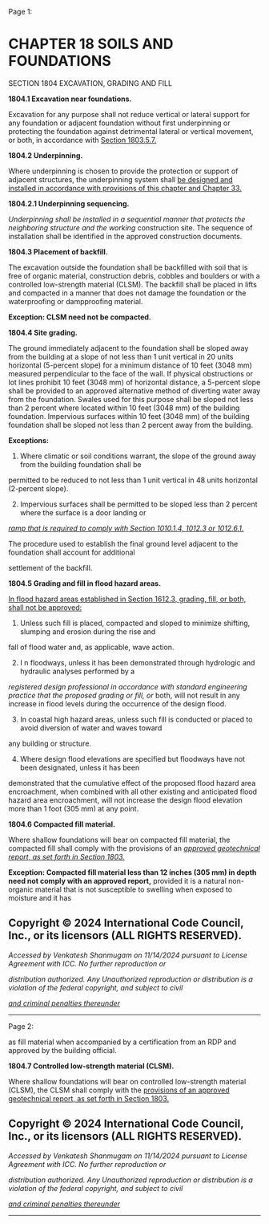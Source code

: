 Page 1:

# CHAPTER 18 SOILS AND FOUNDATIONS

 SECTION 1804
 EXCAVATION, GRADING AND FILL

**1804.1 Excavation near foundations.**


Excavation for any purpose shall not reduce vertical or lateral support for any foundation or adjacent foundation without
first underpinning or protecting the foundation against detrimental lateral or vertical movement, or both, in accordance
with [Section 1803.5.7.](http://codes.iccsafe.org/#VACC2021P1_Ch18_Sec1803.5.7)

**1804.2 Underpinning.**

Where underpinning is chosen to provide the protection or support of adjacent structures, the underpinning system shall
[be designed and installed in accordance with provisions of this chapter and Chapter 33.](http://codes.iccsafe.org/#VACC2021P1_Ch33)

**1804.2.1 Underpinning sequencing.**

_Underpinning shall be installed in a sequential manner that protects the neighboring structure and the working_
construction site. The sequence of installation shall be identified in the approved construction documents.

**1804.3 Placement of backfill.**

The excavation outside the foundation shall be backfilled with soil that is free of organic material, construction debris,
cobbles and boulders or with a controlled low-strength material (CLSM). The backfill shall be placed in lifts and compacted
in a manner that does not damage the foundation or the waterproofing or dampproofing material.


**Exception: CLSM need not be compacted.**

**1804.4 Site grading.**


The ground immediately adjacent to the foundation shall be sloped away from the building at a slope of not less than
1 unit vertical in 20 units horizontal (5-percent slope) for a minimum distance of 10 feet (3048 mm) measured
perpendicular to the face of the wall. If physical obstructions or lot lines prohibit 10 feet (3048 mm) of horizontal distance,
a 5-percent slope shall be provided to an approved alternative method of diverting water away from the foundation.
Swales used for this purpose shall be sloped not less than 2 percent where located within 10 feet (3048 mm) of the
building foundation. Impervious surfaces within 10 feet (3048 mm) of the building foundation shall be sloped not less than
2 percent away from the building.

**Exceptions:**

1. Where climatic or soil conditions warrant, the slope of the ground away from the building foundation shall be

permitted to be reduced to not less than 1 unit vertical in 48 units horizontal (2-percent slope).

2. Impervious surfaces shall be permitted to be sloped less than 2 percent where the surface is a door landing or

_[ramp that is required to comply with Section 1010.1.4, 1012.3 or 1012.6.1.](http://codes.iccsafe.org/#VACC2021P1_Ch10_Sec1010.1.4)_

The procedure used to establish the final ground level adjacent to the foundation shall account for additional

settlement of the backfill.

**1804.5 Grading and fill in flood hazard areas.**

[In flood hazard areas established in Section 1612.3, grading, fill, or both, shall not be approved:](http://codes.iccsafe.org/#VACC2021P1_Ch16_Sec1612.3)

1. Unless such fill is placed, compacted and sloped to minimize shifting, slumping and erosion during the rise and

fall of flood water and, as applicable, wave action.

2. I n floodways, unless it has been demonstrated through hydrologic and hydraulic analyses performed by a

_registered design professional in accordance with standard engineering practice that the proposed grading or fill, or_
both, will not result in any increase in flood levels during the occurrence of the design flood.

3. In coastal high hazard areas, unless such fill is conducted or placed to avoid diversion of water and waves toward


any building or structure.

4. Where design flood elevations are specified but floodways have not been designated, unless it has been

demonstrated that the cumulative effect of the proposed flood hazard area encroachment, when combined with all
other existing and anticipated flood hazard area encroachment, will not increase the design flood elevation more
than 1 foot (305 mm) at any point.

**1804.6 Compacted fill material.**

Where shallow foundations will bear on compacted fill material, the compacted fill shall comply with the provisions of an
_[approved geotechnical report, as set forth in Section 1803.](http://codes.iccsafe.org/#VACC2021P1_Ch18_Sec1803)_

**Exception: Compacted fill material less than 12 inches (305 mm) in depth need not comply with an approved report,**
provided it is a natural non-organic material that is not susceptible to swelling when exposed to moisture and it has

## Copyright © 2024 International Code Council, Inc., or its licensors (ALL RIGHTS RESERVED).

_Accessed by Venkatesh Shanmugam on 11/14/2024 pursuant to License Agreement with ICC. No further reproduction or_

_distribution authorized. Any Unauthorized reproduction or distribution is a violation of the federal copyright, and subject to civil_

_[and criminal penalties thereunder](http://codes.iccsafe.org/content/VACC2021P1/chapter-18-soils-and-foundations#VACC2021P1_Ch18_Sec1804)_


-----



Page 2:

as fill material when accompanied by a certification from an RDP and approved by the building official.

**1804.7 Controlled low-strength material (CLSM).**

Where shallow foundations will bear on controlled low-strength material (CLSM), the CLSM shall comply with the
[provisions of an approved geotechnical report, as set forth in Section 1803.](http://codes.iccsafe.org/#VACC2021P1_Ch18_Sec1803)


## Copyright © 2024 International Code Council, Inc., or its licensors (ALL RIGHTS RESERVED).

_Accessed by Venkatesh Shanmugam on 11/14/2024 pursuant to License Agreement with ICC. No further reproduction or_

_distribution authorized. Any Unauthorized reproduction or distribution is a violation of the federal copyright, and subject to civil_

_[and criminal penalties thereunder](http://codes.iccsafe.org/content/VACC2021P1/chapter-18-soils-and-foundations#VACC2021P1_Ch18_Sec1804)_


-----



